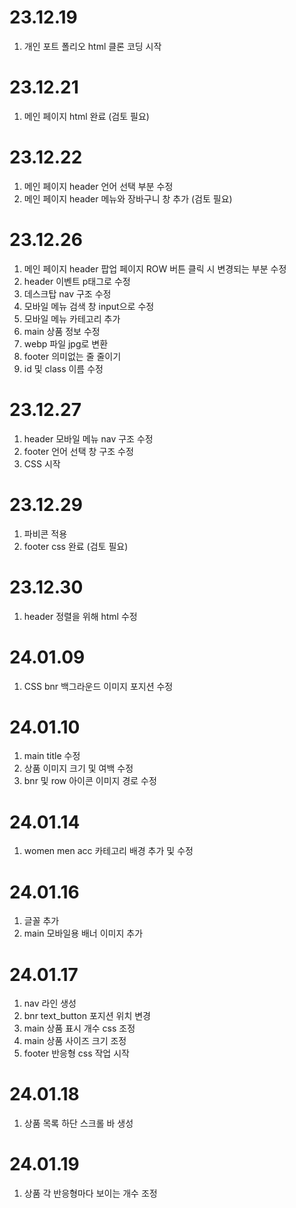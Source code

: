 # 23.12.19
1. 개인 포트 폴리오 html 클론 코딩 시작
# 23.12.21
1. 메인 페이지 html 완료 (검토 필요)
# 23.12.22
1. 메인 페이지 header 언어 선택 부분 수정
2. 메인 페이지 header 메뉴와 장바구니 창 추가 (검토 필요)
# 23.12.26
1. 메인 페이지 header 팝업 페이지 ROW 버튼 클릭 시 변경되는 부분 수정
2. header 이벤트 p태그로 수정
3. 데스크탑 nav 구조 수정
4. 모바일 메뉴 검색 창 input으로 수정
5. 모바일 메뉴 카테고리 추가
6. main 상품 정보 수정
7. webp 파일 jpg로 변환
8. footer 의미없는 줄 줄이기
9. id 및 class 이름 수정
# 23.12.27
1. header 모바일 메뉴 nav 구조 수정
2. footer 언어 선택 창 구조 수정
3. CSS 시작
# 23.12.29
1. 파비콘 적용
2. footer css 완료 (검토 필요)
# 23.12.30
1. header 정렬을 위해 html 수정
# 24.01.09
1. CSS bnr 백그라운드 이미지 포지션 수정
# 24.01.10
1. main title 수정
2. 상품 이미지 크기 및 여백 수정
3. bnr 및 row 아이콘 이미지 경로 수정
# 24.01.14
1. women men acc 카테고리 배경 추가 및 수정
# 24.01.16
1. 글꼴 추가
2. main 모바일용 배너 이미지 추가
# 24.01.17
1. nav 라인 생성
2. bnr text_button 포지션 위치 변경
3. main 상품 표시 개수 css 조정
4. main 상품 사이즈 크기 조정
5. footer 반응형 css 작업 시작
# 24.01.18
1. 상품 목록 하단 스크롤 바 생성
# 24.01.19
1. 상품 각 반응형마다 보이는 개수 조정